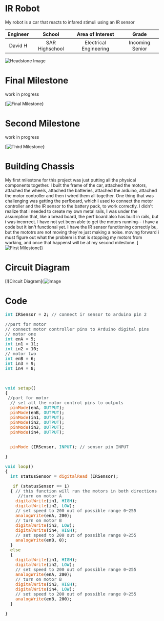 ﻿# IR Robot
My robot is a car that reacts to infared stimuli using an IR sensor

| **Engineer** | **School** | **Area of Interest** | **Grade** |
|:--:|:--:|:--:|:--:|
| David H | SAR Highschool | Electrical Engineering | Incoming Senior

![Headstone Image](https://media.discordapp.net/attachments/853028236509052999/857989928180383753/image0.jpg?width=760&height=1012)
  
# Final Milestone
work in progress 

[![Final Milestone](https://www.maillie.com/sites/default/files/02_02_18_508408464_aab_560x292.jpg)}

# Second Milestone
work in progress

[![Third Milestone](https://www.maillie.com/sites/default/files/02_02_18_508408464_aab_560x292.jpg)}

# Building Chassis
  

My first milestone for this project was just putting all the physical components together.  I built the frame of the car, attached the motors, attached the wheels, attached the batteries, attached the arduino, attached the motor controller and then i wired them all together.  One thing that was challenging was getting the perfboard, which i used to connect the motor controller and the IR sensor to the battery pack, to work correctly.  I didn't realize that i needed to create my own metal rails, I was under the assumption that, like a bread board, the perf board also has built in rails, but i was incorrect.  I have not yet been able to get the motors running-- i have a code but it isn't functional yet.  I have the IR sensor functioning correctly bu, but the mototrs are not moving they're just making a noise. moving forward i must figure out what the problem is that is stopping my motors from working, and once that happensI will be at my second milestone.
[![First Milestone](https://media.discordapp.net/attachments/853028236509052999/857980473094832159/image0.jpg?width=760&height=1014)]}


# Circuit Diagram

[![Circuit Diagram](![image](https://user-images.githubusercontent.com/86114808/123437303-87cef080-d59d-11eb-93a2-ef3df598d9dd.png)

# Code

<pre>
<font color="#00979c">int</font> <font color="#000000">IRSensor</font> <font color="#434f54">=</font> <font color="#000000">2</font><font color="#000000">;</font> <font color="#434f54">&#47;&#47; connect ir sensor to arduino pin 2</font>

<font color="#434f54">&#47;&#47;part for motor</font>
<font color="#434f54">&#47;&#47; connect motor controller pins to Arduino digital pins</font>
<font color="#434f54">&#47;&#47; motor one</font>
<font color="#00979c">int</font> <font color="#000000">enA</font> <font color="#434f54">=</font> <font color="#000000">5</font><font color="#000000">;</font>
<font color="#00979c">int</font> <font color="#000000">in1</font> <font color="#434f54">=</font> <font color="#000000">11</font><font color="#000000">;</font>
<font color="#00979c">int</font> <font color="#000000">in2</font> <font color="#434f54">=</font> <font color="#000000">10</font><font color="#000000">;</font>
<font color="#434f54">&#47;&#47; motor two</font>
<font color="#00979c">int</font> <font color="#000000">enB</font> <font color="#434f54">=</font> <font color="#000000">6</font><font color="#000000">;</font>
<font color="#00979c">int</font> <font color="#000000">in3</font> <font color="#434f54">=</font> <font color="#000000">9</font><font color="#000000">;</font>
<font color="#00979c">int</font> <font color="#000000">in4</font> <font color="#434f54">=</font> <font color="#000000">8</font><font color="#000000">;</font>



<font color="#00979c">void</font> <font color="#5e6d03">setup</font><font color="#000000">(</font><font color="#000000">)</font> 
<font color="#000000">{</font>
 <font color="#434f54">&#47;&#47;part for motor</font>
 &nbsp;<font color="#434f54">&#47;&#47; set all the motor control pins to outputs</font>
 &nbsp;<font color="#d35400">pinMode</font><font color="#000000">(</font><font color="#000000">enA</font><font color="#434f54">,</font> <font color="#00979c">OUTPUT</font><font color="#000000">)</font><font color="#000000">;</font>
 &nbsp;<font color="#d35400">pinMode</font><font color="#000000">(</font><font color="#000000">enB</font><font color="#434f54">,</font> <font color="#00979c">OUTPUT</font><font color="#000000">)</font><font color="#000000">;</font>
 &nbsp;<font color="#d35400">pinMode</font><font color="#000000">(</font><font color="#000000">in1</font><font color="#434f54">,</font> <font color="#00979c">OUTPUT</font><font color="#000000">)</font><font color="#000000">;</font>
 &nbsp;<font color="#d35400">pinMode</font><font color="#000000">(</font><font color="#000000">in2</font><font color="#434f54">,</font> <font color="#00979c">OUTPUT</font><font color="#000000">)</font><font color="#000000">;</font>
 &nbsp;<font color="#d35400">pinMode</font><font color="#000000">(</font><font color="#000000">in3</font><font color="#434f54">,</font> <font color="#00979c">OUTPUT</font><font color="#000000">)</font><font color="#000000">;</font>
 &nbsp;<font color="#d35400">pinMode</font><font color="#000000">(</font><font color="#000000">in4</font><font color="#434f54">,</font> <font color="#00979c">OUTPUT</font><font color="#000000">)</font><font color="#000000">;</font>


 &nbsp;<font color="#d35400">pinMode</font> <font color="#000000">(</font><font color="#000000">IRSensor</font><font color="#434f54">,</font> <font color="#00979c">INPUT</font><font color="#000000">)</font><font color="#000000">;</font> <font color="#434f54">&#47;&#47; sensor pin INPUT</font>
 &nbsp;
<font color="#000000">}</font>

<font color="#00979c">void</font> <font color="#5e6d03">loop</font><font color="#000000">(</font><font color="#000000">)</font>
<font color="#000000">{</font>
 &nbsp;<font color="#00979c">int</font> <font color="#000000">statusSensor</font> <font color="#434f54">=</font> <font color="#d35400">digitalRead</font> <font color="#000000">(</font><font color="#000000">IRSensor</font><font color="#000000">)</font><font color="#000000">;</font>
 &nbsp;
 &nbsp;&nbsp;<font color="#5e6d03">if</font> <font color="#000000">(</font><font color="#000000">statusSensor</font> <font color="#434f54">==</font> <font color="#000000">1</font><font color="#000000">)</font>
 &nbsp;<font color="#000000">{</font> <font color="#434f54">&#47;&#47; this function will run the motors in both directions at a fixed speed</font>
 &nbsp;&nbsp;&nbsp;&nbsp;<font color="#434f54">&#47;&#47;turn on motor A</font>
 &nbsp;&nbsp;&nbsp;<font color="#d35400">digitalWrite</font><font color="#000000">(</font><font color="#000000">in1</font><font color="#434f54">,</font> <font color="#00979c">HIGH</font><font color="#000000">)</font><font color="#000000">;</font>
 &nbsp;&nbsp;&nbsp;<font color="#d35400">digitalWrite</font><font color="#000000">(</font><font color="#000000">in2</font><font color="#434f54">,</font> <font color="#00979c">LOW</font><font color="#000000">)</font><font color="#000000">;</font>
 &nbsp;&nbsp;&nbsp;<font color="#434f54">&#47;&#47; set speed to 200 out of possible range 0~255</font>
 &nbsp;&nbsp;&nbsp;<font color="#d35400">analogWrite</font><font color="#000000">(</font><font color="#000000">enA</font><font color="#434f54">,</font> <font color="#000000">200</font><font color="#000000">)</font><font color="#000000">;</font>
 &nbsp;&nbsp;&nbsp;<font color="#434f54">&#47;&#47; turn on motor B</font>
 &nbsp;&nbsp;&nbsp;<font color="#d35400">digitalWrite</font><font color="#000000">(</font><font color="#000000">in3</font><font color="#434f54">,</font> <font color="#00979c">LOW</font><font color="#000000">)</font><font color="#000000">;</font>
 &nbsp;&nbsp;&nbsp;<font color="#d35400">digitalWrite</font><font color="#000000">(</font><font color="#000000">in4</font><font color="#434f54">,</font> <font color="#00979c">HIGH</font><font color="#000000">)</font><font color="#000000">;</font>
 &nbsp;&nbsp;&nbsp;<font color="#434f54">&#47;&#47; set speed to 200 out of possible range 0~255</font>
 &nbsp;&nbsp;&nbsp;<font color="#d35400">analogWrite</font><font color="#000000">(</font><font color="#000000">enB</font><font color="#434f54">,</font> <font color="#000000">0</font><font color="#000000">)</font><font color="#000000">;</font>
 &nbsp;<font color="#000000">}</font>
 &nbsp;<font color="#5e6d03">else</font>
 &nbsp;<font color="#000000">{</font>
 &nbsp;&nbsp;&nbsp;<font color="#d35400">digitalWrite</font><font color="#000000">(</font><font color="#000000">in1</font><font color="#434f54">,</font> <font color="#00979c">HIGH</font><font color="#000000">)</font><font color="#000000">;</font>
 &nbsp;&nbsp;&nbsp;<font color="#d35400">digitalWrite</font><font color="#000000">(</font><font color="#000000">in2</font><font color="#434f54">,</font> <font color="#00979c">LOW</font><font color="#000000">)</font><font color="#000000">;</font>
 &nbsp;&nbsp;&nbsp;<font color="#434f54">&#47;&#47; set speed to 200 out of possible range 0~255</font>
 &nbsp;&nbsp;&nbsp;<font color="#d35400">analogWrite</font><font color="#000000">(</font><font color="#000000">enA</font><font color="#434f54">,</font> <font color="#000000">200</font><font color="#000000">)</font><font color="#000000">;</font>
 &nbsp;&nbsp;&nbsp;<font color="#434f54">&#47;&#47; turn on motor B</font>
 &nbsp;&nbsp;&nbsp;<font color="#d35400">digitalWrite</font><font color="#000000">(</font><font color="#000000">in3</font><font color="#434f54">,</font> <font color="#00979c">HIGH</font><font color="#000000">)</font><font color="#000000">;</font>
 &nbsp;&nbsp;&nbsp;<font color="#d35400">digitalWrite</font><font color="#000000">(</font><font color="#000000">in4</font><font color="#434f54">,</font> <font color="#00979c">LOW</font><font color="#000000">)</font><font color="#000000">;</font>
 &nbsp;&nbsp;&nbsp;<font color="#434f54">&#47;&#47; set speed to 200 out of possible range 0~255</font>
 &nbsp;&nbsp;&nbsp;<font color="#d35400">analogWrite</font><font color="#000000">(</font><font color="#000000">enB</font><font color="#434f54">,</font> <font color="#000000">200</font><font color="#000000">)</font><font color="#000000">;</font>
 &nbsp;<font color="#000000">}</font>
 &nbsp;
<font color="#000000">}</font>

</pre>
